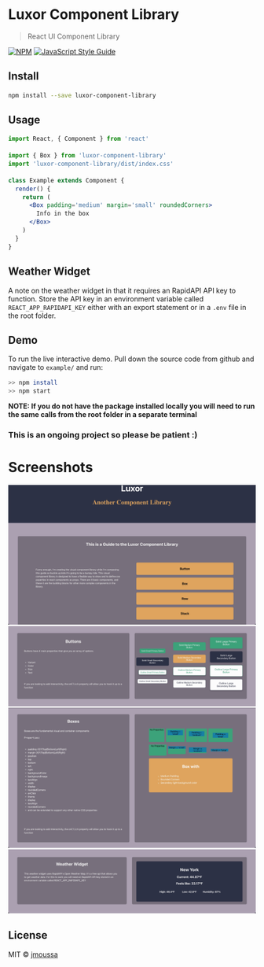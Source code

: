 # Luxor Component Library

> React UI Component Library

[![NPM](https://img.shields.io/npm/v/@jmoussa/luxor-component-library)](https://www.npmjs.com/package/@jmoussa/luxor-component-library) [![JavaScript Style Guide](https://img.shields.io/badge/code_style-standard-brightgreen.svg)](https://standardjs.com)

## Install

```bash
npm install --save luxor-component-library
```

## Usage

```jsx
import React, { Component } from 'react'

import { Box } from 'luxor-component-library'
import 'luxor-component-library/dist/index.css'

class Example extends Component {
  render() {
    return (
      <Box padding='medium' margin='small' roundedCorners>
        Info in the box
      </Box>
    )
  }
}
```

## Weather Widget

A note on the weather widget in that it requires an RapidAPI API key to function. Store the API key in an environment variable called `REACT_APP_RAPIDAPI_KEY` either with an export statement or in a `.env` file in the root folder.

## Demo

To run the live interactive demo. Pull down the source code from github and navigate to `example/` and run:

```bash
>> npm install
>> npm start
```

**NOTE: If you do not have the package installed locally you will need to run the same calls from the root folder in a separate terminal**

### This is an ongoing project so please be patient :)

# Screenshots

![T1](./screenshots/1.jpg?raw=true)
![T2](./screenshots/2.jpg?raw=true)
![Boxes](./screenshots/Boxes.jpg?raw=true)
![Weather](./screenshots/weather.jpg?raw=true)

## License

MIT © [jmoussa](https://github.com/jmoussa)

